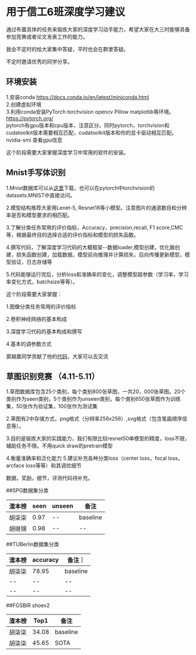 # 用于信工6班深度学习建议
通过布置具体的任务来锻炼大家的深度学习动手能力，希望大家在大三时能够具备参加竞赛或者论文发表工作的能力。  

我会不定时的给大家集中答疑，平时也会在群里答疑。  

不定时邀请优秀的同学分享。

## 环境安装
1.安装conda https://docs.conda.io/en/latest/miniconda.html  
2.创建虚拟环境   
3.利用conda安装PyTorch torchvision opencv Pillow matplotlib等环境。 https://pytorch.org/  
pytorch有gpu版本和cpu版本，注意区分。同时pytorch，torchvision和cudatoolkit版本需要相互匹配，cudatoolkit版本和你的显卡驱动相互匹配。
nvidia-smi 查看gpu信息  

这个阶段需要大家掌握深度学习中常用的软件的安装。

## Mnist手写体识别 
1.Mnist数据库可以从[这里](http://yann.lecun.com/exdb/mnist/)下载，也可以在pytorch中torchvision的datasets.MNIST中直接访问。  

2.模型结构推荐大家用Lenet-5, Resnet18等小模型。注意图片的通道数目和分辨率是否和模型要求的相匹配。  

3.了解分类任务常用的评价指标，Accuracy，precision,recall, F1 score,CMC等，根据最终目的选择合适的评价指标和模型的损失函数。

4.撰写代码，了解深度学习代码的大概框架--数据loader,模型创建，优化器创建，损失函数创建，加载数据，模型前向推理并计算损失，后向传播更新模型，模型验证，日志存储等

5.代码能够运行完后，分析loss和准确率的变化，调整模型超参数（学习率，学习率变化方式，batchsize等等）。

这个阶段需要大家掌握：

1.图像分类任务常用的评价指标

2.卷积神经网络的基本构成

3.深度学习代码的基本构成和撰写

4.基本的调参数方式

窦越嘉同学贡献了他的[代码](https://github.com/Eason0921/Sanitater)，大家可以去交流


## 草图识别竞赛 （4.11-5.11）
1.草图数据库包含25个类别，每个类别800张草图，一共20，000张草图。20个类别作为seen类别，5个类别作为unseen类别，每个类别650张草图作为训练集，50张作为验证集，100张作为测试集

2.草图有2中存储方式，png格式（分辨率256x256）,svg格式（包含笔画顺序信息等）。

3.目的是锻炼大家的实践能力，我们有限比较resnet50单模型的精度，loss不限，辅助任务不限。不用quick draw的pretrain模型

4.衡量准确率和泛化能力
5.建议补充各种分类loss（center loss，focal loss， arcface loss等等）和其调优细节

数据，奖励，细节，评测代码待补充。

##SPG数据集分类

|渣本榜| seen | unseen |备注|
| --- | --- |--- | ---|
| 胡柒柒 | 0.97 |-- |baseline|
| 胡继锦 | 0.98 |-- |--|


##TUBerlin数据集分类

|渣本榜| accuracy|备注｜
| --- | --- |---|
| 胡柒柒 | 78.95|baseline|
| -- | -- |--|
| -- | -- |--|

##FGSBIR shoev2

|渣本榜| Top1|备注|
| --- | --- |---|
| 胡柒柒 | 34.08|baseline|
| 胡柒柒 | 45.65 |SOTA|


